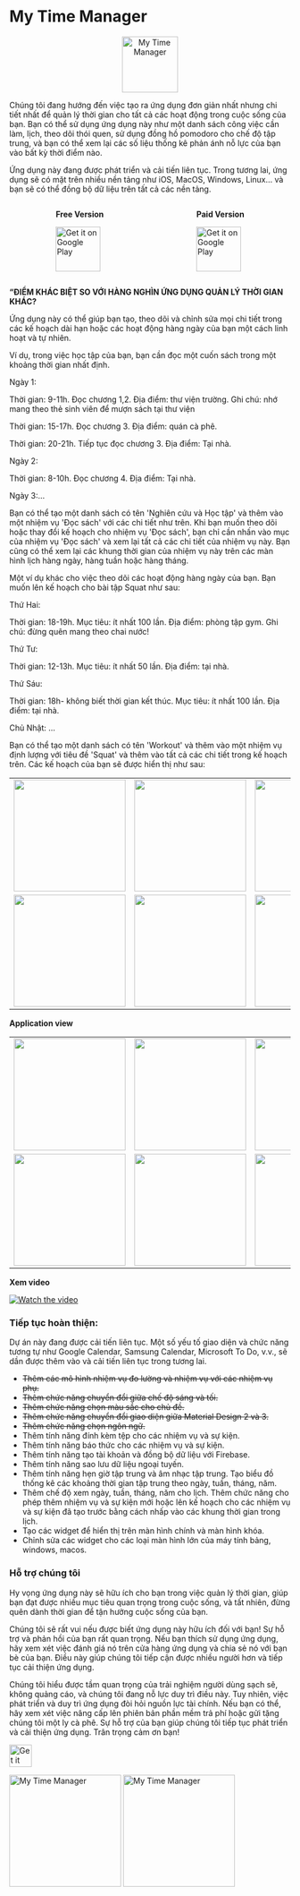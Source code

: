 # My Time Manager

<p align="center">
<img src="./res/ic_launcher.png" height="100" alt="My Time Manager" />
</p>

Chúng tôi đang hướng đến việc tạo ra ứng dụng đơn giản nhất nhưng chi tiết nhất để quản lý thời gian cho tất cả các hoạt động trong cuộc sống của bạn. Bạn có thể sử dụng ứng dụng này như một danh sách công việc cần làm, lịch, theo dõi thói quen, sử dụng đồng hồ pomodoro cho chế độ tập trung, và bạn có thể xem lại các số liệu thống kê phản ánh nỗ lực của bạn vào bất kỳ thời điểm nào.

Ứng dụng này đang được phát triển và cải tiến liên tục. Trong tương lai, ứng dụng sẽ có mặt trên nhiều nền tảng như iOS, MacOS, Windows, Linux… và bạn sẽ có thể đồng bộ dữ liệu trên tất cả các nền tảng.

<div style="display: flex; justify-content: space-around;">
<div>

**Free Version**

[<img src="./res/get_it_on_google_play.png"
alt="Get it on Google Play" 
height="80">](https://play.google.com/store/apps/details?id=com.dienvu.mytimemanager.free)

</div>
<div>

**Paid Version**

[<img src="./res/get_it_on_google_play.png"
alt="Get it on Google Play" 
height="80">](https://play.google.com/store/apps/details?id=com.dienvu.mytimemanager.pro)

</div>
</div>

**“ĐIỂM KHÁC BIỆT SO VỚI HÀNG NGHÌN ỨNG DỤNG QUẢN LÝ THỜI GIAN KHÁC?**

Ứng dụng này có thể giúp bạn tạo, theo dõi và chỉnh sửa mọi chi tiết trong các kế hoạch dài hạn hoặc các hoạt động hàng ngày của bạn một cách linh hoạt và tự nhiên.

Ví dụ, trong việc học tập của bạn, bạn cần đọc một cuốn sách trong một khoảng thời gian nhất định.

Ngày 1:

Thời gian: 9-11h. Đọc chương 1,2. Địa điểm: thư viện trường. Ghi chú: nhớ mang theo thẻ sinh viên để mượn sách tại thư viện

Thời gian: 15-17h. Đọc chương 3. Địa điểm: quán cà phê.

Thời gian: 20-21h. Tiếp tục đọc chương 3. Địa điểm: Tại nhà.

Ngày 2:

Thời gian: 8-10h. Đọc chương 4. Địa điểm: Tại nhà.

Ngày 3:…

Bạn có thể tạo một danh sách có tên 'Nghiên cứu và Học tập' và thêm vào một nhiệm vụ 'Đọc sách' với các chi tiết như trên. Khi bạn muốn theo dõi hoặc thay đổi kế hoạch cho nhiệm vụ 'Đọc sách', bạn chỉ cần nhấn vào mục của nhiệm vụ 'Đọc sách' và xem lại tất cả các chi tiết của nhiệm vụ này. Bạn cũng có thể xem lại các khung thời gian của nhiệm vụ này trên các màn hình lịch hàng ngày, hàng tuần hoặc hàng tháng.

Một ví dụ khác cho việc theo dõi các hoạt động hàng ngày của bạn. Bạn muốn lên kế hoạch cho bài tập Squat như sau:

Thứ Hai:

Thời gian: 18-19h. Mục tiêu: ít nhất 100 lần. Địa điểm: phòng tập gym. Ghi chú: đừng quên mang theo chai nước!

Thứ Tư:

Thời gian: 12-13h. Mục tiêu: ít nhất 50 lần. Địa điểm: tại nhà.

Thứ Sáu:

Thời gian: 18h- không biết thời gian kết thúc. Mục tiêu: ít nhất 100 lần. Địa điểm: tại nhà.

Chủ Nhật: …

Bạn có thể tạo một danh sách có tên 'Workout' và thêm vào một nhiệm vụ định lượng với tiêu đề 'Squat' và thêm vào tất cả các chi tiết trong kế hoạch trên. Các kế hoạch của bạn sẽ được hiển thị như sau:

<div style="text-align: center">
    <table>
        <tr>
            <td style="text-align: center">
                <a href="./res/example-read-a-book.jpg">
                    <img src="./res/example-read-a-book.jpg" width="200"/>
                </a>
            </td>            
            <td style="text-align: center">
                <a href="./res/example-squat.jpg">
                    <img src="./res/example-squat.jpg" width="200"/>
                </a>
            </td>
            <td style="text-align: center">
                <a href="./res/example-timeline-show.jpg">
                    <img src="./res/example-timeline-show.jpg" width="200" />
                </a>
            </td>
        </tr>
        <tr>
            <td style="text-align: center">
                <a href="./res/example-daily-view.jpg">
                    <img src="./res/example-daily-view.jpg" width="200"/>
                </a>
            </td>
            <td style="text-align: center">
                <a href="./res/example-weekly-view.jpg">
                    <img src="./res/example-weekly-view.jpg" width="200"/>
                </a>
            </td>
            <td style="text-align: center">
                <a href="./res/example-monthly-view.jpg">
                    <img src="./res/example-monthly-view.jpg"  width="200"/>
                </a>
            </td>
        </tr>
    </table>
</div>



**Application view**

<div style="text-align: center">
    <table>
        <tr>
            <td style="text-align: center">
                <a href="./res/overview.jpg">
                    <img src="./res/overview.jpg" width="200"/>
                </a>
            </td>            
            <td style="text-align: center">
                <a href="./res/timeline.jpg">
                    <img src="./res/timeline.jpg" width="200"/>
                </a>
            </td>
            <td style="text-align: center">
                <a href="./res/plan-tracking.jpg">
                    <img src="./res/plan-tracking.jpg" width="200" />
                </a>
            </td>
        </tr>
        <tr>
            <td style="text-align: center">
                <a href="./res/task.jpg">
                    <img src="./res/task.jpg" width="200"/>
                </a>
            </td>
            <td style="text-align: center">
                <a href="./res/measurabletask.jpg">
                    <img src="./res/measurabletask.jpg" width="200"/>
                </a>
            </td>
            <td style="text-align: center">
                <a href="./res/taskwithsubtasks.jpg">
                    <img src="./res/taskwithsubtasks.jpg"  width="200"/>
                </a>
            </td>
        </tr>
    </table>
</div>

**Xem video**

[![Watch the video](https://i.ytimg.com/vi/SO-OVcBwWQE/oar2.jpg?sqp=-oaymwEdCJUDENAFSFWQAgHyq4qpAwwIARUAAIhCcAHAAQY=&rs=AOn4CLBF2t8dR2R-seFsPHIdsmcPoYg-kA)](https://www.youtube.com/shorts/SO-OVcBwWQE)


### Tiếp tục hoàn thiện:
Dự án này đang được cải tiến liên tục. Một số yếu tố giao diện và chức năng tương tự như Google Calendar, Samsung Calendar, Microsoft To Do, v.v., sẽ dần được thêm vào và cải tiến liên tục trong tương lai.

* ~~Thêm các mô hình nhiệm vụ đo lường và nhiệm vụ với các nhiệm vụ phụ.~~
* ~~Thêm chức năng chuyển đổi giữa chế độ sáng và tối.~~
* ~~Thêm chức năng chọn màu sắc cho chủ đề.~~
* ~~Thêm chức năng chuyển đổi giao diện giữa Material Design 2 và 3.~~
* ~~Thêm chức năng chọn ngôn ngữ.~~
* Thêm tính năng đính kèm tệp cho các nhiệm vụ và sự kiện.
* Thêm tính năng báo thức cho các nhiệm vụ và sự kiện.
* Thêm tính năng tạo tài khoản và đồng bộ dữ liệu với Firebase.
* Thêm tính năng sao lưu dữ liệu ngoại tuyến.
* Thêm tính năng hẹn giờ tập trung và âm nhạc tập trung. Tạo biểu đồ thống kê các khoảng thời gian tập trung theo ngày, tuần, tháng, năm.
* Thêm chế độ xem ngày, tuần, tháng, năm cho lịch. Thêm chức năng cho phép thêm nhiệm vụ và sự kiện mới hoặc lên kế hoạch cho các nhiệm vụ và sự kiện đã tạo trước bằng cách nhấp vào các khung thời gian trong lịch.
* Tạo các widget để hiển thị trên màn hình chính và màn hình khóa.
* Chỉnh sửa các widget cho các loại màn hình lớn của máy tính bảng, windows, macos.


### Hỗ trợ chúng tôi
Hy vọng ứng dụng này sẽ hữu ích cho bạn trong việc quản lý thời gian, giúp bạn đạt được nhiều mục tiêu quan trọng trong cuộc sống, và tất nhiên, đừng quên dành thời gian để tận hưởng cuộc sống của bạn.

Chúng tôi sẽ rất vui nếu được biết ứng dụng này hữu ích đối với bạn! Sự hỗ trợ và phản hồi của bạn rất quan trọng. Nếu bạn thích sử dụng ứng dụng, hãy xem xét việc đánh giá nó trên cửa hàng ứng dụng và chia sẻ nó với bạn bè của bạn. Điều này giúp chúng tôi tiếp cận được nhiều người hơn và tiếp tục cải thiện ứng dụng.

Chúng tôi hiểu được tầm quan trọng của trải nghiệm người dùng sạch sẽ, không quảng cáo, và chúng tôi đang nỗ lực duy trì điều này. Tuy nhiên, việc phát triển và duy trì ứng dụng đòi hỏi nguồn lực tài chính. Nếu bạn có thể, hãy xem xét việc nâng cấp lên phiên bản phần mềm trả phí hoặc gửi tặng chúng tôi một ly cà phê. Sự hỗ trợ của bạn giúp chúng tôi tiếp tục phát triển và cải thiện ứng dụng. Trân trọng cảm ơn bạn!

[<img src="./res/paypal.jpg"
alt="Get it on Google Play" 
height="40">](https://www.paypal.me/dienvu1008)

<img src="./res/techcombank.jpg" height="200" alt="My Time Manager" />

<img src="./res/momo.jpg" height="200" alt="My Time Manager" />